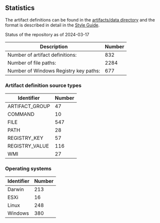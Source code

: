## Statistics

The artifact definitions can be found in the
[artifacts/data directory](https://github.com/ForensicArtifacts/artifacts/tree/main/artifacts/data) and the format is described
in detail in the [Style Guide](https://artifacts.readthedocs.io/en/latest/sources/Format-specification.html).

Status of the repository as of 2024-03-17

Description | Number
--- | ---
Number of artifact definitions: | 832
Number of file paths: | 2284
Number of Windows Registry key paths: | 677

### Artifact definition source types

Identifier | Number
--- | ---
ARTIFACT_GROUP | 47
COMMAND | 10
FILE | 547
PATH | 28
REGISTRY_KEY | 57
REGISTRY_VALUE | 116
WMI | 27

### Operating systems

Identifier | Number
--- | ---
Darwin | 213
ESXi | 16
Linux | 248
Windows | 380

